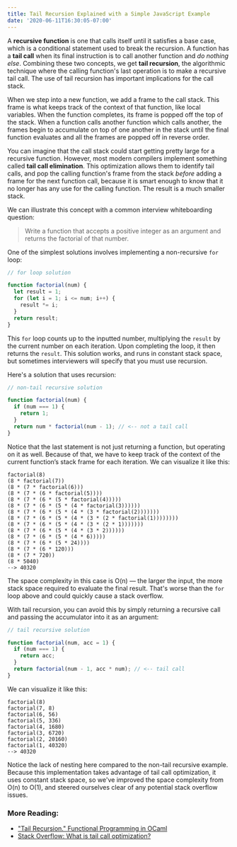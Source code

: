 ```yaml
---
title: Tail Recursion Explained with a Simple JavaScript Example
date: '2020-06-11T16:30:05-07:00'
---
```


A **recursive function** is one that calls itself until it satisfies a base case, which is a conditional statement used to break the recursion. A function has a **tail call** when its final instruction is to call another function and _do nothing else_. Combining these two concepts, we get **tail recursion**, the algorithmic technique where the calling function's last operation is to make a recursive tail call. The use of tail recursion has important implications for the call stack.

When we step into a new function, we add a frame to the call stack. This frame is what keeps track of the context of that function, like local variables. When the function completes, its frame is popped off the top of the stack. When a function calls another function which calls another, the frames begin to accumulate on top of one another in the stack until the final function evaluates and all the frames are popped off in reverse order.

You can imagine that the call stack could start getting pretty large for a recursive function. However, most modern compilers implement something called **tail call elimination**. This optimization allows them to identify tail calls, and pop the calling function's frame from the stack _before_ adding a frame for the next function call, because it is smart enough to know that it no longer has any use for the calling function. The result is a much smaller stack.

We can illustrate this concept with a common interview whiteboarding question:

> Write a function that accepts a positive integer as an argument and returns the factorial of that number.

One of the simplest solutions involves implementing a non-recursive `for` loop:

```javascript
// for loop solution

function factorial(num) {
  let result = 1;
  for (let i = 1; i <= num; i++) {
    result *= i;
  }
  return result;
}
```

This `for` loop counts up to the inputted number, multiplying the `result` by the current number on each iteration. Upon completing the loop, it then returns the `result`. This solution works, and runs in constant stack space, but sometimes interviewers will specify that you must use recursion.

Here's a solution that uses recursion:

```javascript
// non-tail recursive solution

function factorial(num) {
  if (num === 1) {
    return 1;
  }
  return num * factorial(num - 1); // <-- not a tail call
}
```

Notice that the last statement is not just returning a function, but operating on it as well. Because of that, we have to keep track of the context of the current function’s stack frame for each iteration. We can visualize it like this:

```
factorial(8)
(8 * factorial(7))
(8 * (7 * factorial(6)))
(8 * (7 * (6 * factorial(5))))
(8 * (7 * (6 * (5 * factorial(4)))))
(8 * (7 * (6 * (5 * (4 * factorial(3))))))
(8 * (7 * (6 * (5 * (4 * (3 * factorial(2)))))))
(8 * (7 * (6 * (5 * (4 * (3 * (2 * factorial(1))))))))
(8 * (7 * (6 * (5 * (4 * (3 * (2 * 1)))))))
(8 * (7 * (6 * (5 * (4 * (3 * 2))))))
(8 * (7 * (6 * (5 * (4 * 6)))))
(8 * (7 * (6 * (5 * 24))))
(8 * (7 * (6 * 120)))
(8 * (7 * 720))
(8 * 5040)
--> 40320
```

The space complexity in this case is O(n) — the larger the input, the more stack space required to evaluate the final result. That's worse than the `for` loop above and could quickly cause a stack overflow.

With tail recursion, you can avoid this by simply returning a recursive call and passing the accumulator into it as an argument:

```javascript
// tail recursive solution

function factorial(num, acc = 1) {
  if (num === 1) {
    return acc;
  }
  return factorial(num - 1, acc * num); // <-- tail call
}
```

We can visualize it like this:

```
factorial(8)
factorial(7, 8)
factorial(6, 56)
factorial(5, 336)
factorial(4, 1680)
factorial(3, 6720)
factorial(2, 20160)
factorial(1, 40320)
--> 40320
```

Notice the lack of nesting here compared to the non-tail recursive example. Because this implementation takes advantage of tail call optimization, it uses constant stack space, so we've improved the space complexity from O(n) to O(1), and steered ourselves clear of any potential stack overflow issues.

### More Reading:

- ["Tail Recursion." Functional Programming in OCaml](https://www.cs.cornell.edu/courses/cs3110/2019sp/textbook/data/tail_recursion.html)
- [Stack Overflow: What is tail call optimization?](https://stackoverflow.com/questions/310974/what-is-tail-call-optimization)
